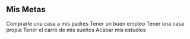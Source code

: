 ## Mis Metas

Comprarle una casa a mis padres
Tener un buen empleo
Tener una casa propia
Tener el carro de mis sueños
Acabar mis estudios
